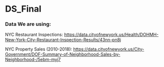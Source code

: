 # DS_Final

### Data We are using:

NYC Restaurant Inspections: https://data.cityofnewyork.us/Health/DOHMH-New-York-City-Restaurant-Inspection-Results/43nn-pn8j

NYC Property Sales (2010-2018): https://data.cityofnewyork.us/City-Government/DOF-Summary-of-Neighborhood-Sales-by-Neighborhood-/5ebm-myj7
